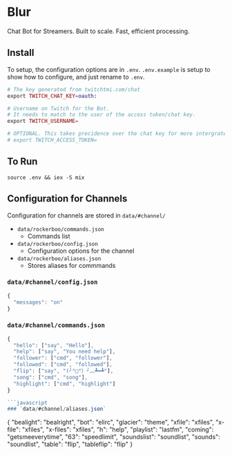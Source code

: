 Blur
====

Chat Bot for Streamers. Built to scale. Fast, efficient processing.

## Install

To setup, the configuration options are in `.env`. `.env.example` is setup to show how to configure, and just rename to `.env`.

```elixir
# The key generated from twitchtmi.com/chat
export TWITCH_CHAT_KEY=oauth:

# Username on Twitch for the Bot.
# It needs to match to the user of the access token/chat key.
export TWITCH_USERNAME=

# OPTIONAL. This takes precidence over the chat key for more intergrated options (authenticated calls to twitch)
# export TWITCH_ACCESS_TOKEN=
```

## To Run

`source .env && iex -S mix`

## Configuration for Channels

Configuration for channels are stored in `data/#channel/`

* `data/rockerboo/commands.json`
	* Commands list
* `data/rockerboo/config.json`
	* Configuration options for the channel
* `data/rockerboo/aliases.json`
	* Stores aliases for commmands

### `data/#channel/config.json`
```javascript
{
  "messages": "on"
}
```

### `data/#channel/commands.json`
```javascript
{
  "hello": ["say", "Hello"],
  "help": ["say", "You need help"],
  "follower": ["cmd", "follower"],
  "followed": ["cmd", "followed"],
  "flip": ["say", "(╯°□°）╯︵┻━┻"],
  "song": ["cmd", "song"],
  "highlight": ["cmd", "highlight"]
}

```javascript
### `data/#channel/aliases.json`
```
{
  "bealight": "bealright",
  "bot": "elirc",
  "glacier": "theme",
  "xfile": "xfiles",
  "x-file": "xfiles",
  "x-files": "xfiles",
  "h": "help",
  "playlist": "lastfm",
  "coming": "getsmeeverytime",
  "63": "speedlimit",
  "soundslist": "soundlist",
  "sounds": "soundlist",
  "table": "flip",
  "tableflip": "flip"
}
```
